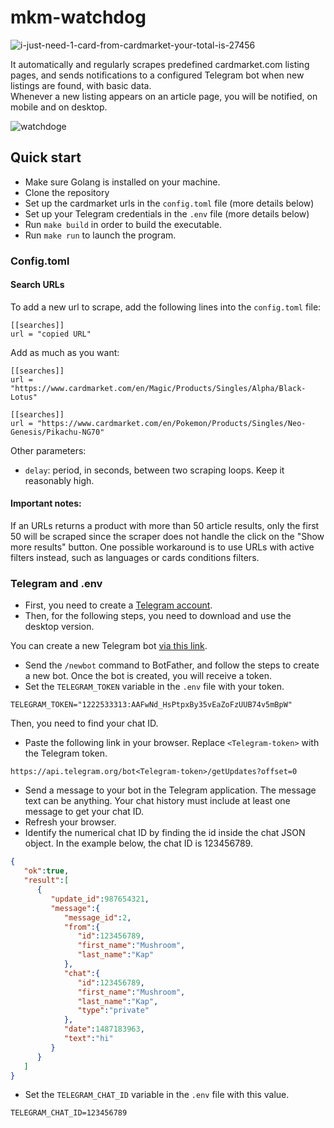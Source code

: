 # mkm-watchdog

![i-just-need-1-card-from-cardmarket-your-total-is-27456](https://user-images.githubusercontent.com/9871294/147383520-544d47df-287d-4c1e-95a0-b4d3f5e5f5b3.jpeg)

It automatically and regularly scrapes predefined cardmarket.com listing pages, and sends notifications to a configured 
Telegram bot when new listings are found, with basic data.  
Whenever a new listing appears on an article page, you will be notified, on mobile and on desktop.

![watchdoge](https://user-images.githubusercontent.com/9871294/123490445-4d546a80-d614-11eb-9889-520df15e594e.jpg)

## Quick start
- Make sure Golang is installed on your machine.
- Clone the repository
- Set up the cardmarket urls in the `config.toml` file (more details below)
- Set up your Telegram credentials in the `.env` file (more details below)
- Run `make build` in order to build the executable.
- Run `make run` to launch the program.

### Config.toml

#### Search URLs
To add a new url to scrape, add the following lines into the `config.toml` file:
```
[[searches]]
url = "copied URL"
```

Add as much as you want:  
```
[[searches]]
url = "https://www.cardmarket.com/en/Magic/Products/Singles/Alpha/Black-Lotus"

[[searches]]
url = "https://www.cardmarket.com/en/Pokemon/Products/Singles/Neo-Genesis/Pikachu-NG70"
```

Other parameters:  
- `delay`: period, in seconds, between two scraping loops. Keep it reasonably high.

#### Important notes:
If an URLs returns a product with more than 50 article results, only the first 50 will be scraped since the scraper does 
not handle the click on the "Show more results" button. One possible workaround is to use URLs with active filters 
instead, such as languages or cards conditions filters.  

### Telegram and .env
- First, you need to create a [Telegram account](https://desktop.telegram.org/).
- Then, for the following steps, you need to download and use the desktop version.  

You can create a new Telegram bot [via this link](https://t.me/BotFather). 
- Send the `/newbot` command to BotFather, and
follow the steps to create a new bot. Once the bot is created, you will receive a token.
- Set the `TELEGRAM_TOKEN` variable in the `.env` file with your token.
```
TELEGRAM_TOKEN="1222533313:AAFwNd_HsPtpxBy35vEaZoFzUUB74v5mBpW"
```

Then, you need to find your chat ID.
- Paste the following link in your browser. Replace `<Telegram-token>` with the Telegram token.
```
https://api.telegram.org/bot<Telegram-token>/getUpdates?offset=0
```
- Send a message to your bot in the Telegram application. The message text can be anything. Your chat history must include at least one message to get your chat ID.
- Refresh your browser.
- Identify the numerical chat ID by finding the id inside the chat JSON object. In the example below, the chat ID is 123456789.
```json
{  
   "ok":true,
   "result":[  
      {  
         "update_id":987654321,
         "message":{  
            "message_id":2,
            "from":{  
               "id":123456789,
               "first_name":"Mushroom",
               "last_name":"Kap"
            },
            "chat":{  
               "id":123456789,
               "first_name":"Mushroom",
               "last_name":"Kap",
               "type":"private"
            },
            "date":1487183963,
            "text":"hi"
         }
      }
   ]
}
```
- Set the `TELEGRAM_CHAT_ID` variable in the `.env` file with this value.
```
TELEGRAM_CHAT_ID=123456789
```
